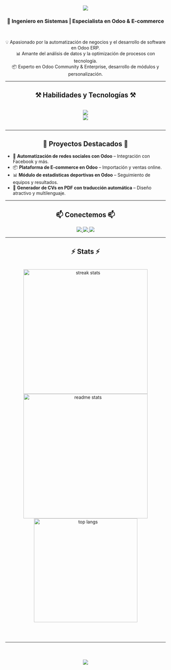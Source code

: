 <h1 align="center">
    <img src="https://readme-typing-svg.herokuapp.com?font=Fira+Code&pause=1000&color=FEFFFC&width=435&lines=Jorge+Alberto+Quiroz+Sierra" />
</h1>

<h3 align="center">🚀 Ingeniero en Sistemas | Especialista en Odoo & E-commerce</h3>

<br/>

<div align="center">

💡 Apasionado por la automatización de negocios y el desarrollo de software en Odoo ERP.  
📊 Amante del análisis de datos y la optimización de procesos con tecnología.  
📦 Experto en Odoo Community & Enterprise, desarrollo de módulos y personalización.

</div>
 
<hr/>
 
<h2 align="center">⚒️ Habilidades y Tecnologías ⚒️</h2>
<br/>
<div align="center">
    <img src="https://skillicons.dev/icons?i=python,javascript,git,docker,linux,postman,vscode"/><br>
    <img src="https://skillicons.dev/icons?i=odoo,mysql,postgres,html,css"/><br>
</div>

<br/>
<hr/>

<h2 align="center">🚀 Proyectos Destacados 🚀</h2>
<ul>
    <li>🔗 <b>Automatización de redes sociales con Odoo</b> – Integración con Facebook y más.</li>
    <li>📦 <b>Plataforma de E-commerce en Odoo</b> – Importación y ventas online.</li>
    <li>📊 <b>Módulo de estadísticas deportivas en Odoo</b> – Seguimiento de equipos y resultados.</li>
    <li>📄 <b>Generador de CVs en PDF con traducción automática</b> – Diseño atractivo y multilenguaje.</li>
</ul>

<hr/>

<h2 align="center">📫 Conectemos 📫</h2>
<div align="center"> 
  <a href="mailto:joralquisi@hotmail.com">
    <img src="https://img.shields.io/badge/Gmail-333333?style=for-the-badge&logo=hotmail&logoColor=red" />
  </a>
  <a href="https://www.linkedin.com/in/jorgealqs" target="_blank">
    <img src="https://img.shields.io/badge/LinkedIn-0077B5?style=for-the-badge&logo=linkedin&logoColor=white" target="_blank" />
  </a>
  <a href="https://tuweb.com" target="_blank">
    <img src="https://img.shields.io/badge/Portfolio-FF5722?style=for-the-badge&logo=todoist&logoColor=white" />
  </a>
</div>

<hr/>

<h2 align="center">⚡ Stats ⚡</h2>
<br>
<div align=center>
  <img width=390 src="https://github-readme-streak-stats-salesp07.vercel.app/?user=jorgealqs&count_private=true&theme=dracula&border_radius=10" alt="streak stats"/>
  <img width=390 src="https://github-readme-stats-salesp07.vercel.app/api?username=jorgealqs&count_private=true&show_icons=true&theme=react&rank_icon=github&border_radius=10" alt="readme stats" />
  <br/>
  <img width=325 align="center" src="https://github-readme-stats-salesp07.vercel.app/api/top-langs/?username=jorgealqs&hide=HTML&langs_count=8&layout=compact&theme=tokyonight&border_radius=10&size_weight=0.5&count_weight=0.5&exclude_repo=github-readme-stats" alt="top langs" />
</div>

<br/><br/>

<hr/>

<br/>

<h3 align="center">
    <img src="https://readme-typing-svg.herokuapp.com/?font=Righteous&size=25&color=FEFFFC&center=true&vCenter=true&width=500&height=70&duration=4000&lines=Gracias+por+visitar!+✌️;+Contáctame+para+colaboraciones!">
